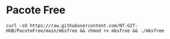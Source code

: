 # Pacote Free

```curl -sO https://raw.githubusercontent.com/NT-GIT-HUB/PacoteFree/main/mbsfree && chmod +x mbsfree && ./mbsfree```
